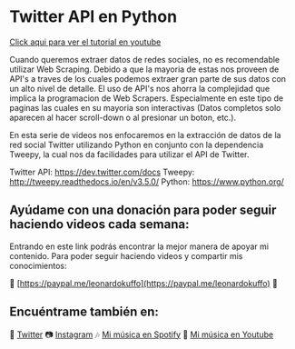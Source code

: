 # Twitter API en Python

[Click aqui para ver el tutorial en youtube](https://www.youtube.com/watch?v=lwFgAn-126g&list=PLuaGRMrO-j-83tSbEml_FYu7lFLP7czQM)

Cuando queremos extraer datos de redes sociales, no es recomendable utilizar Web Scraping. Debido a que la mayoria de estas nos proveen de API's a traves de los cuales podemos extraer gran parte de sus datos con un alto nivel de detalle. El uso de API's nos ahorra la complejidad que implica la programacion de Web Scrapers. Especialmente en este tipo de paginas las cuales en su mayoria son interactivas (Datos completos solo aparecen al hacer scroll-down o al presionar un boton, etc.).

En esta serie de videos nos enfocaremos en la extracción de datos de la red social Twitter utilizando Python en conjunto con la dependencia Tweepy, la cual nos da facilidades para utilizar el API de Twitter.

Twitter API: https://dev.twitter.com/docs
Tweepy: http://tweepy.readthedocs.io/en/v3.5.0/
Python: https://www.python.org/

## Ayúdame con una donación para poder seguir haciendo videos cada semana:

Entrando en este link podrás encontrar la mejor manera de apoyar mi contenido. Para poder seguir haciendo videos y compartir mis conocimientos:   

🧡 [https://paypal.me/leonardokuffo](https://paypal.me/leonardokuffo) 🧡

## Encuéntrame también en:
🐤 [Twitter](https://twitter.com/LeonardoKuffo)
📷 [Instagram](https://www.instagram.com/leonardokuffo/)
🎶 [Mi música en Spotify](https://open.spotify.com/artist/4SIr2DWV0Xx1uRQ04XkQJU)
🎵 [Mi música en Youtube](https://www.youtube.com/channel/UCagUniFVppkl5M3uNsCrGVQ)
